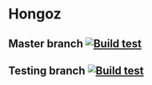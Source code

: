 # Hongoz

## Master branch [![Build test](https://github.com/DainXOR/Hongoz_1.19.2/actions/workflows/main-action.yml/badge.svg?branch=master)](https://github.com/DainXOR/Hongoz_1.19.2/actions/workflows/main-action.yml)

## Testing branch [![Build test](https://github.com/DainXOR/Hongoz_1.19.2/actions/workflows/testing-action.yml/badge.svg?branch=testing-bugfix)](https://github.com/DainXOR/Hongoz_1.19.2/actions/workflows/testing-action.yml)
